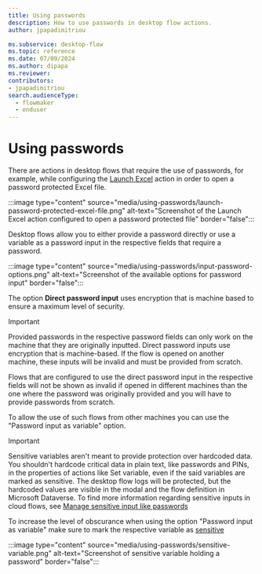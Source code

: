 ```yaml
---
title: Using passwords
description: How to use passwords in desktop flow actions.
author: jpapadimitriou

ms.subservice: desktop-flow
ms.topic: reference
ms.date: 07/09/2024
ms.author: dipapa
ms.reviewer: 
contributors:
- jpapadimitriou
search.audienceType: 
  - flowmaker
  - enduser
---
```


# Using passwords

There are actions in desktop flows that require the use of passwords, for example, while configuring the [Launch Excel](../actions-reference/excel.md#launch-excel) action in order to open a password protected Excel file.

:::image type="content" source="media/using-passwords/launch-password-protected-excel-file.png" alt-text="Screenshot of the Launch Excel action configured to open a password protected file" border="false":::

Desktop flows allow you to either provide a password directly or use a variable as a password input in the respective fields that require a password. 

:::image type="content" source="media/using-passwords/input-password-options.png" alt-text="Screenshot of the available options for password input" border="false":::

The option **Direct password input** uses encryption that is machine based to ensure a maximum level of security. 

> [!IMPORTANT]
> Provided passwords in the respective password fields can only work on the machine that they are originally inputted. Direct password inputs use encryption that is machine-based. If the flow is opened on another machine, these inputs will be invalid and must be provided from scratch.

Flows that are configured to use the direct password input in the respective fields will not be shown as invalid if opened in different machines than the one where the password was originally provided and you will have to provide passwords from scratch.

To allow the use of such flows from other machines you can use the "Password input as variable" option. 

> [!IMPORTANT]
> Sensitive variables aren't meant to provide protection over hardcoded data. You shouldn't hardcode critical data in plain text, like passwords and PINs, in the properties of actions like Set variable, even if the said variables are marked as sensitive. The desktop flow logs will be protected, but the hardcoded values are visible in the modal and the flow definition in Microsoft Dataverse. To find more information regarding sensitive inputs in cloud flows, see [Manage sensitive input like passwords](https://learn.microsoft.com/power-automate/how-tos-use-sensitive-input)

To increase the level of obscurance when using the option "Password input as variable" make sure to mark the respective variable as [sensitive](../manage-variables.md#sensitive-variables)

:::image type="content" source="media/using-passwords/sensitive-variable.png" alt-text="Screenshot of sensitive variable holding a password" border="false":::